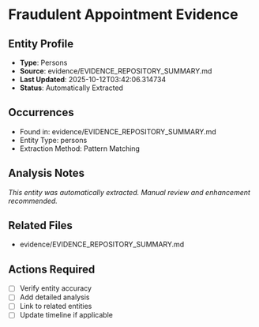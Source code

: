 # Fraudulent Appointment Evidence

## Entity Profile
- **Type**: Persons
- **Source**: evidence/EVIDENCE_REPOSITORY_SUMMARY.md
- **Last Updated**: 2025-10-12T03:42:06.314734
- **Status**: Automatically Extracted

## Occurrences
- Found in: evidence/EVIDENCE_REPOSITORY_SUMMARY.md
- Entity Type: persons
- Extraction Method: Pattern Matching

## Analysis Notes
*This entity was automatically extracted. Manual review and enhancement recommended.*

## Related Files
- evidence/EVIDENCE_REPOSITORY_SUMMARY.md

## Actions Required
- [ ] Verify entity accuracy
- [ ] Add detailed analysis
- [ ] Link to related entities
- [ ] Update timeline if applicable

